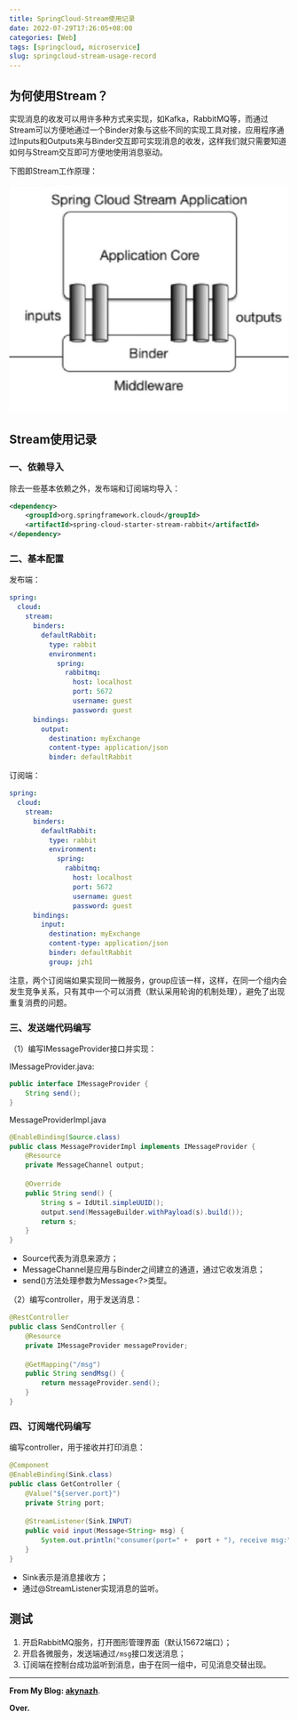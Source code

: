 ```yaml
---
title: SpringCloud-Stream使用记录
date: 2022-07-29T17:26:05+08:00
categories: [Web]
tags: [springcloud, microservice]
slug: springcloud-stream-usage-record
---
```


## 为何使用Stream？

实现消息的收发可以用许多种方式来实现，如Kafka，RabbitMQ等，而通过Stream可以方便地通过一个Binder对象与这些不同的实现工具对接，应用程序通过Inputs和Outputs来与Binder交互即可实现消息的收发，这样我们就只需要知道如何与Stream交互即可方便地使用消息驱动。

下图即Stream工作原理：

![](image/1.jpg)

## Stream使用记录

### 一、依赖导入

除去一些基本依赖之外，发布端和订阅端均导入：

```xml
<dependency>
    <groupId>org.springframework.cloud</groupId>
    <artifactId>spring-cloud-starter-stream-rabbit</artifactId>
</dependency>
```

### 二、基本配置

发布端：

```yml
spring:
  cloud:
    stream:
      binders:
        defaultRabbit:
          type: rabbit
          environment:
            spring:
              rabbitmq:
                host: localhost
                port: 5672
                username: guest
                password: guest
      bindings:
        output:
          destination: myExchange
          content-type: application/json
          binder: defaultRabbit
```

订阅端：

```yml
spring:
  cloud:
    stream:
      binders:
        defaultRabbit:
          type: rabbit
          environment:
            spring:
              rabbitmq:
                host: localhost
                port: 5672
                username: guest
                password: guest
      bindings:
        input:
          destination: myExchange
          content-type: application/json
          binder: defaultRabbit
          group: jzh1
```

注意，两个订阅端如果实现同一微服务，group应该一样，这样，在同一个组内会发生竞争关系，只有其中一个可以消费（默认采用轮询的机制处理），避免了出现重复消费的问题。

### 三、发送端代码编写

（1）编写IMessageProvider接口并实现：

IMessageProvider.java:

```java
public interface IMessageProvider {
    String send();
}
```

MessageProviderImpl.java

```java
@EnableBinding(Source.class)
public class MessageProviderImpl implements IMessageProvider {
    @Resource
    private MessageChannel output;

    @Override
    public String send() {
        String s = IdUtil.simpleUUID();
        output.send(MessageBuilder.withPayload(s).build());
        return s;
    }
}
```

- Source代表为消息来源方；
- MessageChannel是应用与Binder之间建立的通道，通过它收发消息；
- send()方法处理参数为Message<?>类型。

（2）编写controller，用于发送消息：

```java
@RestController
public class SendController {
    @Resource
    private IMessageProvider messageProvider;

    @GetMapping("/msg")
    public String sendMsg() {
        return messageProvider.send();
    }
}

```

### 四、订阅端代码编写

编写controller，用于接收并打印消息：

```java
@Component
@EnableBinding(Sink.class)
public class GetController {
    @Value("${server.port}")
    private String port;

    @StreamListener(Sink.INPUT)
    public void input(Message<String> msg) {
        System.out.println("consumer(port=" +  port + "), receive msg:" + msg.getPayload());
    }
}

```

- Sink表示是消息接收方；
- 通过@StreamListener实现消息的监听。

## 测试

1. 开启RabbitMQ服务，打开图形管理界面（默认15672端口）；
2. 开启各微服务，发送端通过`/msg`接口发送消息；
3. 订阅端在控制台成功监听到消息，由于在同一组中，可见消息交替出现。


---

**From My Blog: [akynazh](https://akynazh.site)**.

**Over.**